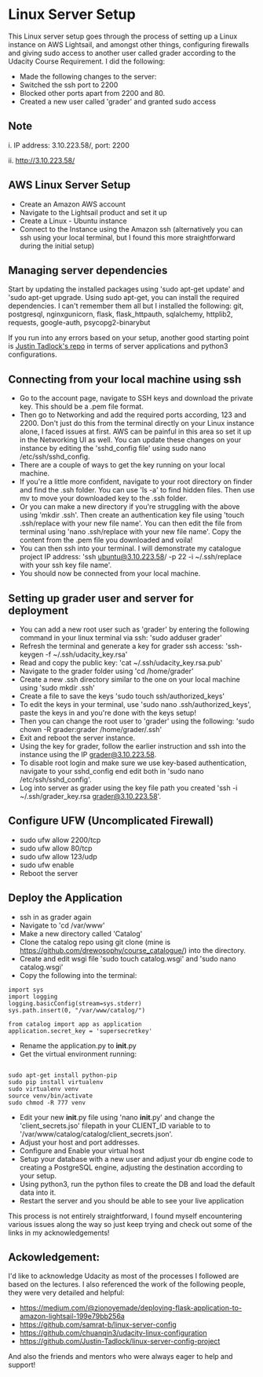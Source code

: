 # Linux Server Setup

This Linux server setup goes through the process of setting up a Linux instance on AWS Lightsail, and amongst other things, configuring firewalls and giving sudo access to another user called grader according to the Udacity Course Requirement. I did the following:

- Made the following changes to the server:
- Switched the ssh port to 2200
- Blocked other ports apart from 2200 and 80.
- Created a new user called 'grader' and granted sudo access

## Note

i. IP address: 3.10.223.58/, port: 2200

ii. http://3.10.223.58/

## AWS Linux Server Setup
- Create an Amazon AWS account
- Navigate to the Lightsail product and set it up
- Create a Linux - Ubuntu instance
- Connect to the Instance using the Amazon ssh (alternatively you can ssh using your local terminal, but I found this more straightforward during the initial setup)

## Managing server dependencies
Start by updating the installed packages using 'sudo apt-get update' and 'sudo apt-get upgrade. Using sudo apt-get, you can install the required dependencies. I can't remember them all but I installed the following:
      git, 
      postgresql, 
      nginxgunicorn,
      flask,
      flask_httpauth,
      sqlalchemy,
      httplib2,
      requests,
      google-auth,
      psycopg2-binarybut 
      
If you run into any errors based on your setup, another good starting point is [Justin Tadlock's repo](https://github.com/Justin-Tadlock/linux-server-config-project) in terms of server applications and python3 configurations.  

## Connecting from your local machine using ssh
- Go to the account page, navigate to SSH keys and download the private key. This should be a .pem file format.  
- Then go to Networking and add the required ports according, 123 and 2200. Don't just do this from the terminal directly on your Linux instance alone, I faced issues at first. AWS can be painful in this area so set it up in the Networking UI as well. You can update these changes on your instance by editing the 'sshd_config file' using sudo nano /etc/ssh/sshd_config.  
- There are a couple of ways to get the key running on your local machine. 
- If you're a little more confident, navigate to your root directory on finder and find the .ssh folder. You can use 'ls -a' to find hidden files. Then use mv to move your downloaded key to the .ssh folder.
- Or you can make a new directory if you're struggling with the above using 'mkdir .ssh'. Then create an authentication key file using 'touch .ssh/replace with your new file name'. You can then edit the file from terminal using 'nano .ssh/replace with your new file name'. Copy the content from the .pem file you downloaded and voila!
- You can then ssh into your terminal. I will demonstrate my catalogue project IP address: 'ssh ubuntu@3.10.223.58/ -p 22 -i ~/.ssh/replace with your ssh key file name'. 
- You should now be connected from your local machine. 

## Setting up grader user and server for deployment
- You can add a new root user such as 'grader' by entering the following command in your linux terminal via ssh: 'sudo adduser grader'
- Refresh the terminal and generate a key for grader ssh access: 'ssh-keygen -f ~/.ssh/udacity_key.rsa'
- Read and copy the public key: 'cat ~/.ssh/udacity_key.rsa.pub'
- Navigate to the grader folder using 'cd /home/grader'
- Create a new .ssh directory similar to the one on your local machine using 'sudo mkdir .ssh'
- Create a file to save the keys 'sudo touch ssh/authorized_keys'
- To edit the keys in your terminal, use 'sudo nano .ssh/authorized_keys', paste the keys in and you're done with the keys setup!
- Then you can change the root user to 'grader' using the following: 'sudo chown -R grader:grader /home/grader/.ssh'
- Exit and reboot the server instance.
- Using the key for grader, follow the earlier instruction and ssh into the instance using the IP grader@3.10.223.58.
- To disable root login and make sure we use key-based authentication, navigate to your sshd_config end edit both in 'sudo nano /etc/ssh/sshd_config'.  
- Log into server as grader using the key file path you created 'ssh -i ~/.ssh/grader_key.rsa grader@3.10.223.58'.

## Configure UFW (Uncomplicated Firewall)
- sudo ufw allow 2200/tcp
- sudo ufw allow 80/tcp
- sudo ufw allow 123/udp
- sudo ufw enable
- Reboot the server

## Deploy the Application
- ssh in as grader again
- Navigate to 'cd /var/www' 
- Make a new directory called 'Catalog' 
- Clone the catalog repo using git clone (mine is https://github.com/drewosophy/course_catalogue/) into the directory.
- Create and edit wsgi file 'sudo touch catalog.wsgi' and 'sudo nano catalog.wsgi'
- Copy the following into the terminal:

```
import sys
import logging
logging.basicConfig(stream=sys.stderr)
sys.path.insert(0, "/var/www/catalog/")

from catalog import app as application
application.secret_key = 'supersecretkey' 

```

- Rename the application.py to __init__.py
- Get the virtual environment running: 

```

sudo apt-get install python-pip
sudo pip install virtualenv
sudo virtualenv venv
source venv/bin/activate
sudo chmod -R 777 venv

```

- Edit your new __init__.py file using 'nano __init__.py' and change the 'client_secrets.jso' filepath in your CLIENT_ID variable to to '/var/www/catalog/catalog/client_secrets.json'.
- Adjust your host and port addresses. 
- Configure and Enable your virtual host
- Setup your database with a new user and adjust your db engine code to creating a PostgreSQL engine, adjusting the destination according to your setup.
- Using python3, run the python files to create the DB and load the default data into it. 
- Restart the server and you should be able to see your live application

This process is not entirely straightforward, I found myself encountering various issues along the way so just keep trying and check out some of the links in my acknowledgements!

## Ackowledgement:

I'd like to acknowledge Udacity as most of the processes I followed are based on the lectures. 
I also referenced the work of the following people, they were very detailed and helpful:
- https://medium.com/@zionoyemade/deploying-flask-application-to-amazon-lightsail-199e79bb256a
- https://github.com/samrat-b/linux-server-config
- https://github.com/chuanqin3/udacity-linux-configuration
- https://github.com/Justin-Tadlock/linux-server-config-project

And also the friends and mentors who were always eager to help and support!

  
  
